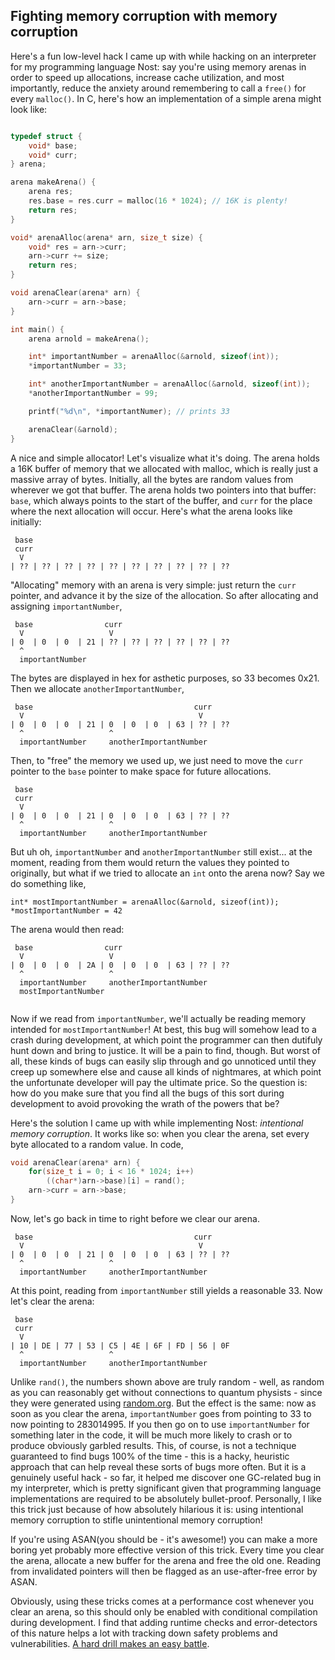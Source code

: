 
## Fighting memory corruption with memory corruption

Here's a fun low-level hack I came up with while hacking on an interpreter for my programming language Nost: say you're using memory arenas in order to speed up allocations, increase cache utilization, and most importantly, reduce the anxiety around remembering to call a `free()` for every `malloc()`. In C, here's how an implementation of a simple arena might look like:

```c

typedef struct {
    void* base;
    void* curr;
} arena;

arena makeArena() {
    arena res;
    res.base = res.curr = malloc(16 * 1024); // 16K is plenty!
    return res;
}

void* arenaAlloc(arena* arn, size_t size) {
    void* res = arn->curr;
    arn->curr += size;
    return res;
}

void arenaClear(arena* arn) {
    arn->curr = arn->base;
}

int main() {
    arena arnold = makeArena();

    int* importantNumber = arenaAlloc(&arnold, sizeof(int));
    *importantNumber = 33;

    int* anotherImportantNumber = arenaAlloc(&arnold, sizeof(int));
    *anotherImportantNumber = 99;

    printf("%d\n", *importantNumer); // prints 33

    arenaClear(&arnold);
}

```

A nice and simple allocator! Let's visualize what it's doing. The arena holds a 16K buffer of memory that we allocated with malloc, which is really just a massive array of bytes. Initially, all the bytes are random values from wherever we got that buffer. The arena holds two pointers into that buffer: `base`, which always points to the start of the buffer, and `curr` for the place where the next allocation will occur. Here's what the arena looks like initially:

```
 base
 curr
  V
| ?? | ?? | ?? | ?? | ?? | ?? | ?? | ?? | ?? | ??
```

"Allocating" memory with an arena is very simple: just return the `curr` pointer, and advance it by the size of the allocation. So after allocating and assigning `importantNumber`,

```
 base                curr
  V                   V
| 0  | 0  | 0  | 21 | ?? | ?? | ?? | ?? | ?? | ??
  ^
  importantNumber
```

The bytes are displayed in hex for asthetic purposes, so 33 becomes 0x21. Then we allocate `anotherImportantNumber`,

```
 base                                    curr
  V                                       V
| 0  | 0  | 0  | 21 | 0  | 0  | 0  | 63 | ?? | ??
  ^                   ^
  importantNumber     anotherImportantNumber
```

Then, to "free" the memory we used up, we just need to move the `curr` pointer to the `base` pointer to make space for future allocations.

```
 base
 curr                                    
  V                                     
| 0  | 0  | 0  | 21 | 0  | 0  | 0  | 63 | ?? | ??
  ^                   ^
  importantNumber     anotherImportantNumber
```

But uh oh, `importantNumber` and `anotherImportantNumber` still exist... at the moment, reading from them would return the values they pointed to originally, but what if we tried to allocate an `int` onto the arena now? Say we do something like,

```
int* mostImportantNumber = arenaAlloc(&arnold, sizeof(int));
*mostImportantNumber = 42
```

The arena would then read:

```
 base                curr                                
  V                   V                                     
| 0  | 0  | 0  | 2A | 0  | 0  | 0  | 63 | ?? | ??
  ^                   ^
  importantNumber     anotherImportantNumber
  mostImportantNumber
  
```

Now if we read from `importantNumber`, we'll actually be reading memory intended for `mostImportantNumber`! At best, this bug will somehow lead to a crash during development, at which point the programmer can then dutifuly hunt down and bring to justice. It will be a pain to find, though. But worst of all, these kinds of bugs can easily slip through and go unnoticed until they creep up somewhere else and cause all kinds of nightmares, at which point the unfortunate developer will pay the ultimate price. So the question is: how do you make sure that you find all the bugs of this sort during development to avoid provoking the wrath of the powers that be?

Here's the solution I came up with while implementing Nost: *intentional memory corruption*. It works like so: when you clear the arena, set every byte allocated to a random value. In code,

```c
void arenaClear(arena* arn) {
    for(size_t i = 0; i < 16 * 1024; i++)
        ((char*)arn->base)[i] = rand();
    arn->curr = arn->base;
}
```

Now, let's go back in time to right before we clear our arena. 

```
 base                                    curr
  V                                       V
| 0  | 0  | 0  | 21 | 0  | 0  | 0  | 63 | ?? | ??
  ^                   ^
  importantNumber     anotherImportantNumber
```

At this point, reading from `importantNumber` still yields a reasonable 33. Now let's clear the arena:

```
 base
 curr                                    
  V                                     
| 10 | DE | 77 | 53 | C5 | 4E | 6F | FD | 56 | 0F
  ^                   ^
  importantNumber     anotherImportantNumber
```

Unlike `rand()`, the numbers shown above are truly random - well, as random as you can reasonably get without connections to quantum physists - since they were generated using [random.org](https://www.random.org/). But the effect is the same: now as soon as you clear the arena, `importantNumber` goes from pointing to 33 to now pointing to 283014995. If you then go on to use `importantNumber` for something later in the code, it will be much more likely to crash or to produce obviously garbled results. This, of course, is not a technique guaranteed to find bugs 100% of the time - this is a hacky, heuristic approach that can help reveal these sorts of bugs more often. But it is a genuinely useful hack - so far, it helped me discover one GC-related bug in my interpreter, which is pretty significant given that programming language implementations are required to be absolutely bullet-proof. Personally, I like this trick just because of how absolutely hilarious it is: using intentional memory corruption to stifle unintentional memory corruption! 

If you're using ASAN(you should be - it's awesome!) you can make a more boring yet probably more effective version of this trick. Every time you clear the arena, allocate a new buffer for the arena and free the old one. Reading from invalidated pointers will then be flagged as an use-after-free error by ASAN. 

Obviously, using these tricks comes at a performance cost whenever you clear an arena, so this should only be enabled with conditional compilation during development. I find that adding runtime checks and error-detectors of this nature helps a lot with tracking down safety problems and vulnerabilities. [A hard drill makes an easy battle](https://www.joelonsoftware.com/2001/11/20/a-hard-drill-makes-an-easy-battle/).